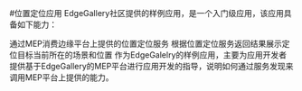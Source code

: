 #位置定位应用 EdgeGallery社区提供的样例应用，是一个入门级应用，该应用具备如下能力：

通过MEP消费边缘平台上提供的位置定位服务
根据位置定位服务返回结果展示定位目标当前所在的场景和位置
作为EdgeGalelry的样例应用，主要为应用开发者提供基于EdgeGallery的MEP平台进行应用开发的指导，说明如何通过服务发现来调用MEP平台上提供的能力。
